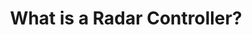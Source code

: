 ---
id: what-is-a-radar-controller
title: What is a Radar Controller?
meta: A more in depth look at the ILS Approach when operating a radar facility within Infinite Flight.
order: 1
---